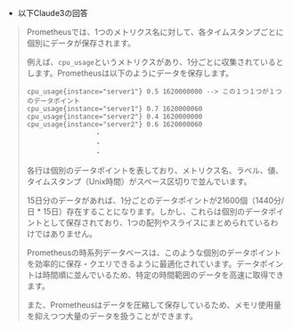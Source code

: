 - 以下Claude3の回答
> Prometheusでは、1つのメトリクス名に対して、各タイムスタンプごとに個別にデータが保存されます。
>
> 例えば、`cpu_usage`というメトリクスがあり、1分ごとに収集されているとします。Prometheusは以下のようにデータを保存します。
>
> ```
> cpu_usage{instance="server1"} 0.5 1620000000 --> この１つ１つが１つのデータポイント
> cpu_usage{instance="server1"} 0.7 1620000060
> cpu_usage{instance="server2"} 0.4 1620000000
> cpu_usage{instance="server2"} 0.6 1620000060
>                  ・
>                  ・
>                  ・
> ```
>
> 各行は個別のデータポイントを表しており、メトリクス名、ラベル、値、タイムスタンプ（Unix時間）がスペース区切りで並んでいます。
>
> 15日分のデータがあれば、1分ごとのデータポイントが21600個（1440分/日 * 15日）存在することになります。しかし、これらは個別のデータポイントとして保存されており、1つの配列やスライスにまとめられているわけではありません。
>
> Prometheusの時系列データベースは、このような個別のデータポイントを効率的に保存・クエリできるように最適化されています。データポイントは時間順に並んでいるため、特定の時間範囲のデータを高速に取得できます。
>
> また、Prometheusはデータを圧縮して保存しているため、メモリ使用量を抑えつつ大量のデータを扱うことができます。